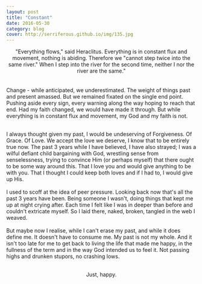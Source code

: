 ```yaml
---
layout: post
title: "Constant"
date: 2016-05-30
category: blog
cover: http://serriferous.github.io/img/135.jpg
---
```

<div class="row">
<div class="col-md-8 col-md-offset-2">
<div class="row">
<div class="col-md-12">
<div align="center">
"Everything flows," said Heraclitus. Everything is in constant flux and movement, nothing is abiding. Therefore we "cannot step twice into the same river." When I step into the river for the second time, neither I nor the river are the same."
  </div>
<br><br>
Change - while anticipated, we underestimated. The weight of things past and present amassed. But we remained fixated on the single end point. Pushing aside every sign, every warning along the way hoping to reach that end. Had my faith changed, we would have made it through. But while everything is in constant flux and movement, my God and my faith is not.
<br><br>

I always thought given my past, I would be undeserving of Forgiveness. Of Grace. Of Love. We accept the love we deserve, I know that to be entirely true now. The past 3 years while I have believed, I have also strayed; I was a wilful defiant child bargaining with God, wrestling sense from senselessness, trying to convince Him (or perhaps myself) that there ought to be some way around this. That I love you and would give anything to be with you. That I thought I could keep both loves and if I had to, I would give up His. 
<br><br>
I used to scoff at the idea of peer pressure. Looking back now that's all the past 3 years have been. Being someone I wasn't, doing things that kept me up at night crying after. Each time I felt like I was in deeper than before and couldn't extricate myself. So I laid there, naked, broken, tangled in the web I weaved. <br><br>
But maybe now I realise, while I can't erase my past, and while it does define me. It doesn't have to consume me. My past is not my whole. And it isn't too late for me to get back to living the life that made me happy, in the fullness of the term and in the way God intended us to feel it. Not passing highs and drunken stupors, no crashing lows. <br><br>
<div align="center">
Just, happy.
</div>
</div>
</div>
</div>            
</div>

